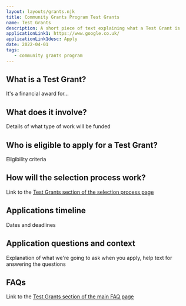 ```yaml
---
layout: layouts/grants.njk
title: Community Grants Program Test Grants
name: Test Grants
description: A short piece of text explaining what a Test Grant is
applicationLink1: https://www.google.co.uk/
applicationLink1desc: Apply
date: 2022-04-01
tags:
   - community grants program
---
```


## What is a Test Grant?

It's a financial award for...

## What does it involve?

Details of what type of work will be funded

## Who is eligible to apply for a Test Grant?

Eligibility criteria

## How will the selection process work?

Link to the [Test Grants section of the selection process page](/grants-eligibility-and-selection#test-grants)

## Applications timeline

Dates and deadlines

## Application questions and context

Explanation of what we're going to ask when you apply, help text for answering the questions

## FAQs

Link to the [Test Grants section of the main FAQ page](/grants-faqs#test-grants)